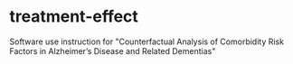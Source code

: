 # treatment-effect
Software use instruction for "Counterfactual Analysis of Comorbidity Risk Factors in Alzheimer’s Disease and Related Dementias" 

